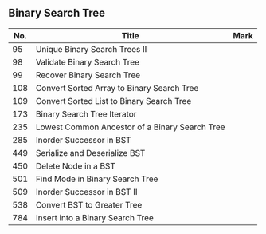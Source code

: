## Binary Search Tree
| No. | Title                                          | Mark |
|-----|------------------------------------------------|------|
| 95  | Unique Binary Search Trees II                  |      |
| 98  | Validate Binary Search Tree                    |      |
| 99  | Recover Binary Search Tree                     |      |
| 108 | Convert Sorted Array to Binary Search Tree     |      |
| 109 | Convert Sorted List to Binary Search Tree      |      |
| 173 | Binary Search Tree Iterator                    |      |
| 235 | Lowest Common Ancestor of a Binary Search Tree |      |
| 285 | Inorder Successor in BST                       |      |
| 449 | Serialize and Deserialize BST                  |      |
| 450 | Delete Node in a BST                           |      |
| 501 | Find Mode in Binary Search Tree                |      |
| 509 | Inorder Successor in BST II                    |      |
| 538 | Convert BST to Greater Tree                    |      |
| 784 | Insert into a Binary Search Tree               |      |
